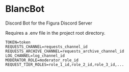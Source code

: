 # BlancBot
Discord Bot for the Figura Discord Server

Requires a .env file in the project root directory.

```
TOKEN=token
REQUESTS_CHANNEL=requests_channel_id
REQUESTS_ARCHIVE_CHANNEL=requests_archive_channel_id
LOG_CHANNEL=log_channel_id
MODERATOR_ROLE=moderator_role_id
REQUEST_TIER_ROLES=role_1_id,role_2_id,role_3_id,...
```
